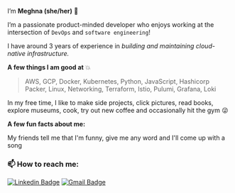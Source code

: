 I’m **Meghna (she/her)** 🤗 

I’m a passionate product-minded developer who enjoys working at the intersection of `DevOps` and `software engineering`!

I have around 3 years of experience in *building and maintaining cloud-native infrastructure.*

**A few things I am good at** 💥
> AWS, GCP, Docker, Kubernetes, Python, JavaScript, Hashicorp Packer, Linux, Networking, Terraform, Istio, Pulumi, Grafana, Loki

In my free time, I like to make side projects, click pictures, read books, explore museums, cook, try out new coffee and occasionally hit the gym 😜

**A few fun facts about me:**

My friends tell me that I'm funny, give me any word and I'll come up with a song

###  📫 How to reach me:

[![Linkedin Badge](https://img.shields.io/badge/-MeghnaAllam-blue?style=flat-square&logo=Linkedin&logoColor=white&link=https://www.linkedin.com/in/meghnareddyallam/)](https://www.linkedin.com/in/meghnareddyallam/)
[![Gmail Badge](https://img.shields.io/badge/Gmail-c14438?style=flat-square&logo=Gmail&logoColor=white&link=mailto:rmeghana04@gmail.com)](mailto:rmeghana04@gmail.com)



